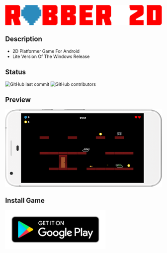 <img src="Robber2D/Logo/Logo%20HQ.png">

## Description
* 2D Platformer Game For Android
* Lite Version Of The Windows Release

## Status
![GitHub last commit](https://img.shields.io/github/last-commit/ElMoufid-Mohamed/Robber-2D-Android)
![GitHub contributors](https://img.shields.io/github/contributors/ElMoufid-Mohamed/Robber-2D-Android)

## Preview
<img src="Robber2D/Logo/Google%20Pixel.png">

## Install Game
<a href="https://play.google.com/store/apps/details?id=com.mohamed.robber2D" alt="Google Play">   
<img src="Robber2D/Logo/Google%20Play%20Store%20Badge.png" width="323" height="125"/></a>
